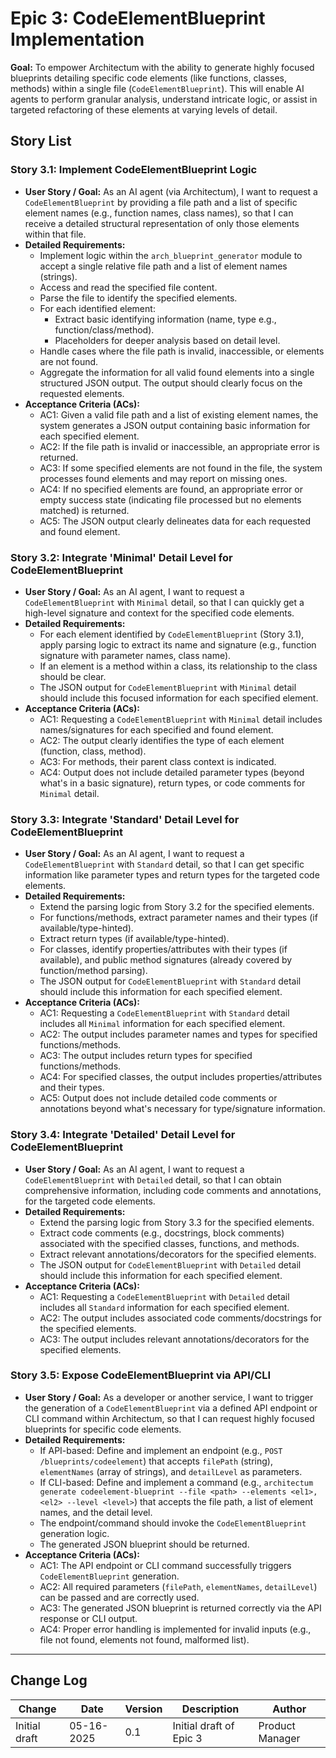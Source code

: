 # Epic 3: CodeElementBlueprint Implementation

**Goal:** To empower Architectum with the ability to generate highly focused blueprints detailing specific code elements (like functions, classes, methods) within a single file (`CodeElementBlueprint`). This will enable AI agents to perform granular analysis, understand intricate logic, or assist in targeted refactoring of these elements at varying levels of detail.

## Story List

### Story 3.1: Implement CodeElementBlueprint Logic
- **User Story / Goal:** As an AI agent (via Architectum), I want to request a `CodeElementBlueprint` by providing a file path and a list of specific element names (e.g., function names, class names), so that I can receive a detailed structural representation of only those elements within that file.
- **Detailed Requirements:**
  - Implement logic within the `arch_blueprint_generator` module to accept a single relative file path and a list of element names (strings).
  - Access and read the specified file content.
  - Parse the file to identify the specified elements.
  - For each identified element:
    - Extract basic identifying information (name, type e.g., function/class/method).
    - Placeholders for deeper analysis based on detail level.
  - Handle cases where the file path is invalid, inaccessible, or elements are not found.
  - Aggregate the information for all valid found elements into a single structured JSON output. The output should clearly focus on the requested elements.
- **Acceptance Criteria (ACs):**
  - AC1: Given a valid file path and a list of existing element names, the system generates a JSON output containing basic information for each specified element.
  - AC2: If the file path is invalid or inaccessible, an appropriate error is returned.
  - AC3: If some specified elements are not found in the file, the system processes found elements and may report on missing ones.
  - AC4: If no specified elements are found, an appropriate error or empty success state (indicating file processed but no elements matched) is returned.
  - AC5: The JSON output clearly delineates data for each requested and found element.

### Story 3.2: Integrate 'Minimal' Detail Level for CodeElementBlueprint
- **User Story / Goal:** As an AI agent, I want to request a `CodeElementBlueprint` with `Minimal` detail, so that I can quickly get a high-level signature and context for the specified code elements.
- **Detailed Requirements:**
  - For each element identified by `CodeElementBlueprint` (Story 3.1), apply parsing logic to extract its name and signature (e.g., function signature with parameter names, class name).
  - If an element is a method within a class, its relationship to the class should be clear.
  - The JSON output for `CodeElementBlueprint` with `Minimal` detail should include this focused information for each specified element.
- **Acceptance Criteria (ACs):**
  - AC1: Requesting a `CodeElementBlueprint` with `Minimal` detail includes names/signatures for each specified and found element.
  - AC2: The output clearly identifies the type of each element (function, class, method).
  - AC3: For methods, their parent class context is indicated.
  - AC4: Output does not include detailed parameter types (beyond what's in a basic signature), return types, or code comments for `Minimal` detail.

### Story 3.3: Integrate 'Standard' Detail Level for CodeElementBlueprint
- **User Story / Goal:** As an AI agent, I want to request a `CodeElementBlueprint` with `Standard` detail, so that I can get specific information like parameter types and return types for the targeted code elements.
- **Detailed Requirements:**
  - Extend the parsing logic from Story 3.2 for the specified elements.
  - For functions/methods, extract parameter names and their types (if available/type-hinted).
  - Extract return types (if available/type-hinted).
  - For classes, identify properties/attributes with their types (if available), and public method signatures (already covered by function/method parsing).
  - The JSON output for `CodeElementBlueprint` with `Standard` detail should include this information for each specified element.
- **Acceptance Criteria (ACs):**
  - AC1: Requesting a `CodeElementBlueprint` with `Standard` detail includes all `Minimal` information for each specified element.
  - AC2: The output includes parameter names and types for specified functions/methods.
  - AC3: The output includes return types for specified functions/methods.
  - AC4: For specified classes, the output includes properties/attributes and their types.
  - AC5: Output does not include detailed code comments or annotations beyond what's necessary for type/signature information.

### Story 3.4: Integrate 'Detailed' Detail Level for CodeElementBlueprint
- **User Story / Goal:** As an AI agent, I want to request a `CodeElementBlueprint` with `Detailed` detail, so that I can obtain comprehensive information, including code comments and annotations, for the targeted code elements.
- **Detailed Requirements:**
  - Extend the parsing logic from Story 3.3 for the specified elements.
  - Extract code comments (e.g., docstrings, block comments) associated with the specified classes, functions, and methods.
  - Extract relevant annotations/decorators for the specified elements.
  - The JSON output for `CodeElementBlueprint` with `Detailed` detail should include this information for each specified element.
- **Acceptance Criteria (ACs):**
  - AC1: Requesting a `CodeElementBlueprint` with `Detailed` detail includes all `Standard` information for each specified element.
  - AC2: The output includes associated code comments/docstrings for the specified elements.
  - AC3: The output includes relevant annotations/decorators for the specified elements.

### Story 3.5: Expose CodeElementBlueprint via API/CLI
- **User Story / Goal:** As a developer or another service, I want to trigger the generation of a `CodeElementBlueprint` via a defined API endpoint or CLI command within Architectum, so that I can request highly focused blueprints for specific code elements.
- **Detailed Requirements:**
  - If API-based: Define and implement an endpoint (e.g., `POST /blueprints/codeelement`) that accepts `filePath` (string), `elementNames` (array of strings), and `detailLevel` as parameters.
  - If CLI-based: Define and implement a command (e.g., `architectum generate codeelement-blueprint --file <path> --elements <el1>,<el2> --level <level>`) that accepts the file path, a list of element names, and the detail level.
  - The endpoint/command should invoke the `CodeElementBlueprint` generation logic.
  - The generated JSON blueprint should be returned.
- **Acceptance Criteria (ACs):**
  - AC1: The API endpoint or CLI command successfully triggers `CodeElementBlueprint` generation.
  - AC2: All required parameters (`filePath`, `elementNames`, `detailLevel`) can be passed and are correctly used.
  - AC3: The generated JSON blueprint is returned correctly via the API response or CLI output.
  - AC4: Proper error handling is implemented for invalid inputs (e.g., file not found, elements not found, malformed list).

---

## Change Log

| Change        | Date       | Version | Description                    | Author         |
| ------------- | ---------- | ------- | ------------------------------ | -------------- |
| Initial draft | 05-16-2025 | 0.1     | Initial draft of Epic 3        | Product Manager |
